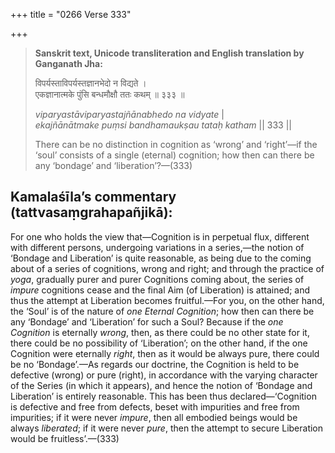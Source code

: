 +++
title = "0266 Verse 333"

+++
> **Sanskrit text, Unicode transliteration and English translation by Ganganath Jha:** 
>
> विपर्यस्ताविपर्यस्तज्ञानभेदो न विद्यते ।  
> एकज्ञानात्मके पुंसि बन्धमौक्षौ ततः कथम् ॥ ३३३ ॥ 
>
> *viparyastāviparyastajñānabhedo na vidyate* \|  
> *ekajñānātmake puṃsi bandhamaukṣau tataḥ katham* \|\| 333 \|\| 
>
> There can be no distinction in cognition as ‘wrong’ and ‘right’—if the ‘soul’ consists of a single (eternal) cognition; how then can there be any ‘bondage’ and ‘liberation’?—(333)



## Kamalaśīla’s commentary (tattvasaṃgrahapañjikā):

For one who holds the view that—Cognition is in perpetual flux, different with different persons, undergoing variations in a series,—the notion of ‘Bondage and Liberation’ is quite reasonable, as being due to the coming about of a series of cognitions, wrong and right; and through the practice of *yoga*, gradually purer and purer Cognitions coming about, the series of *impure* cognitions cease and the final Aim (of Liberation) is attained; and thus the attempt at Liberation becomes fruitful.—For you, on the other hand, the ‘Soul’ is of the nature of *one Eternal Cognition*; how then can there be any ‘Bondage’ and ‘Liberation’ for such a Soul? Because if the *one Cognition* is eternally *wrong*, then, as there could be no other state for it, there could be no possibility of ‘Liberation’; on the other hand, if the one Cognition were eternally *right*, then as it would be always pure, there could be no ‘Bondage’.—As regards our doctrine, the Cognition is held to be defective (wrong) or pure (right), in accordance with the varying character of the Series (in which it appears), and hence the notion of ‘Bondage and Liberation’ is entirely reasonable. This has been thus declared—‘Cognition is defective and free from defects, beset with impurities and free from impurities; if it were never *impure*, then all embodied beings would be always *liberated*; if it were never *pure*, then the attempt to secure Liberation would be fruitless’.—(333)


